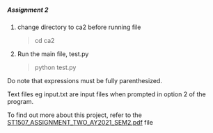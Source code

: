 ##### Assignment 2

1. change directory to ca2 before running file
    > cd ca2
2. Run the main file, test.py
    > python test.py

Do note that expressions must be fully parenthesized. 

Text files eg input.txt are input files when prompted in option 2 of the program.

To find out more about this project, refer to the [ST1507_ASSIGNMENT_TWO_AY2021_SEM2.pdf](https://github.com/emily7lim/2B13-DSAA/blob/main/ca2/ST1507_ASSIGNMENT_TWO_AY2021_SEM2.pdf) file